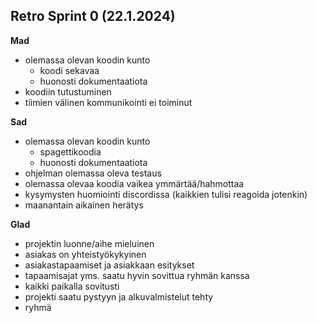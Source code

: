## Retro Sprint 0 (22.1.2024)
**Mad**
- olemassa olevan koodin kunto
   - koodi sekavaa
   - huonosti dokumentaatiota
- koodiin tutustuminen
- tiimien välinen kommunikointi ei toiminut

**Sad**
- olemassa olevan koodin kunto
   - spagettikoodia
   - huonosti dokumentaatiota
- ohjelman olemassa oleva testaus
- olemassa olevaa koodia vaikea ymmärtää/hahmottaa
- kysymysten huomiointi discordissa (kaikkien tulisi reagoida jotenkin)
- maanantain aikainen herätys

**Glad**
- projektin luonne/aihe mieluinen
- asiakas on yhteistyökykyinen
- asiakastapaamiset ja asiakkaan esitykset
- tapaamisajat yms. saatu hyvin sovittua ryhmän kanssa
- kaikki paikalla sovitusti
- projekti saatu pystyyn ja alkuvalmistelut tehty
- ryhmä

